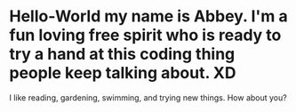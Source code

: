 # Hello-World my name is Abbey. I'm a fun loving free spirit who is ready to try a hand at this coding thing people keep talking about. XD 
I like reading, gardening, swimming, and trying new things. How about you?
